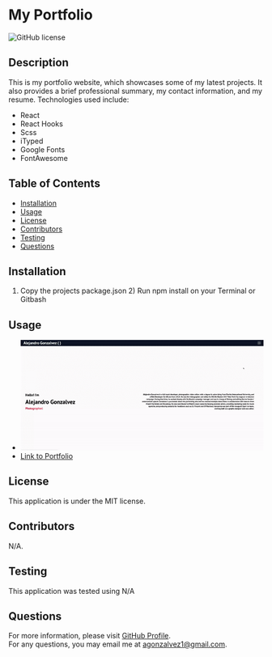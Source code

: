 # My Portfolio

![GitHub license](https://img.shields.io/badge/license-MIT-blue.svg)  
## Description
This is my portfolio website, which showcases some of my latest projects. It also provides a brief professional summary, my contact information, and my resume. Technologies used include:
- React
- React Hooks
- Scss
- iTyped
- Google Fonts
- FontAwesome

## Table of Contents 
- [Installation](#installation)
- [Usage](#usage)
- [License](#license)
- [Contributors](#contributors)
- [Testing](#test)
- [Questions](#questions)
## Installation
1) Copy the projects package.json 2) Run npm install on your Terminal or Gitbash
## Usage
- ![portfolio gif](src/images/portfolio.gif) 
- [Link to Portfolio](https://agonzalvez.github.io/react-portfolio/)
## License
This application is under the MIT license.  
## Contributors
N/A.
## Testing
This application was tested using N/A
## Questions
For more information, please visit [GitHub Profile](https://github.com/agonzalvez/).  
For any questions, you may email me at agonzalvez1@gmail.com.